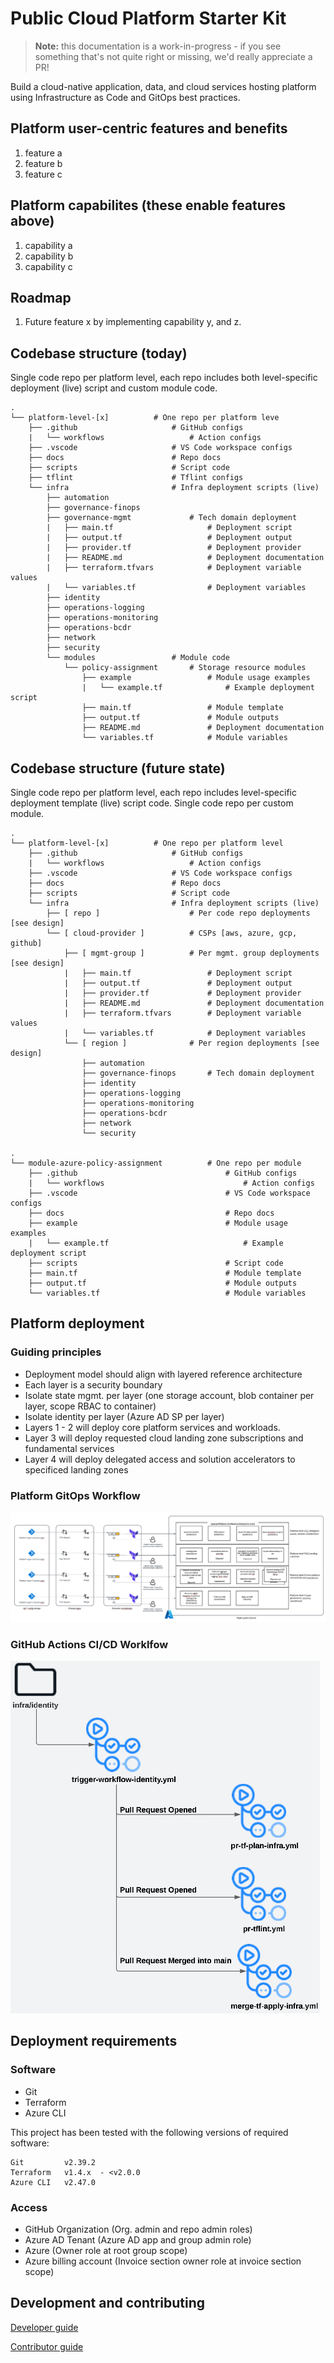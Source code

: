 # Public Cloud Platform Starter Kit

> **Note:** this documentation is a work-in-progress - if you see something that's not quite right or missing, we'd really appreciate a PR!

Build a cloud-native application, data, and cloud services hosting platform using Infrastructure as Code and GitOps best practices.

## Platform user-centric features and benefits

1. feature a
2. feature b
3. feature c

## Platform capabilites (these enable features above)

1. capability a
2. capability b
3. capability c

## Roadmap

1. Future feature x by implementing capability y, and z.

## Codebase structure (today)
Single code repo per platform level, each repo includes both level-specific deployment (live) script and custom module code.  

    .                           
    └── platform-level-[x]          # One repo per platform leve
        ├── .github                     # GitHub configs
        |   └── workflows                   # Action configs
        ├── .vscode                     # VS Code workspace configs
        ├── docs                        # Repo docs
        ├── scripts                     # Script code
        ├── tflint                      # Tflint configs          
        └── infra                       # Infra deployment scripts (live)
            ├── automation               
            ├── governance-finops
            ├── governance-mgmt             # Tech domain deployment
            |   ├── main.tf                     # Deployment script
            |   ├── output.tf                   # Deployment output
            |   ├── provider.tf                 # Deployment provider
            |   ├── README.md                   # Deployment documentation
            |   ├── terraform.tfvars            # Deployment variable values
            |   └── variables.tf                # Deployment variables     
            ├── identity                 
            ├── operations-logging
            ├── operations-monitoring
            ├── operations-bcdr            
            ├── network                 
            ├── security                           
            └── modules                 # Module code
                └── policy-assignment       # Storage resource modules
                    ├── example                 # Module usage examples
                    |   └── example.tf              # Example deployment script
                    ├── main.tf                 # Module template
                    ├── output.tf               # Module outputs
                    ├── README.md               # Deployment documentation
                    └── variables.tf            # Module variables

## Codebase structure (future state)
Single code repo per platform level, each repo includes level-specific deployment template (live) script code. Single code repo per custom module. 

    .
    └── platform-level-[x]          # One repo per platform level
        ├── .github                     # GitHub configs
        |   └── workflows                   # Action configs
        ├── .vscode                     # VS Code workspace configs
        ├── docs                        # Repo docs
        ├── scripts                     # Script code            
        └── infra                       # Infra deployment scripts (live)
            ├── [ repo ]                    # Per code repo deployments [see design]
            └── [ cloud-provider ]          # CSPs [aws, azure, gcp, github]
                ├── [ mgmt-group ]          # Per mgmt. group deployments [see design]
                |   ├── main.tf                 # Deployment script
                |   ├── output.tf               # Deployment output
                |   ├── provider.tf             # Deployment provider
                |   ├── README.md               # Deployment documentation
                |   ├── terraform.tfvars        # Deployment variable values
                |   └── variables.tf            # Deployment variables   
                └── [ region ]              # Per region deployments [see design]
                    ├── automation              
                    ├── governance-finops       # Tech domain deployment
                    ├── identity                 
                    ├── operations-logging
                    ├── operations-monitoring
                    ├── operations-bcdr            
                    ├── network                 
                    └── security
    
    .
    └── module-azure-policy-assignment          # One repo per module
        ├── .github                                 # GitHub configs
        |   └── workflows                               # Action configs
        ├── .vscode                                 # VS Code workspace configs
        ├── docs                                    # Repo docs
        ├── example                                 # Module usage examples
        |   └── example.tf                              # Example deployment script
        ├── scripts                                 # Script code 
        ├── main.tf                                 # Module template
        ├── output.tf                               # Module outputs
        └── variables.tf                            # Module variables



## Platform deployment

### Guiding principles
* Deployment model should align with layered reference architecture
* Each layer is a security boundary
* Isolate state mgmt. per layer (one storage account, blob container per layer, scope RBAC to container)
* Isolate identity per layer (Azure AD SP per layer) 
* Layers 1 - 2 will deploy core platform services and workloads.  
* Layer 3 will deploy requested cloud landing zone subscriptions and fundamental services
* Layer 4 will deploy delegated access and solution accelerators to specificed landing zones

### Platform GitOps Workflow
![Deployment workflow](./docs/images/platform-deployment.png "Deployment Workflow")

### GitHub Actions CI/CD Worklfow
![GitHub actions Workflow](./docs/images/github-actions-workflows.png "GitHub actions Workflow")


## Deployment requirements

### Software

* Git
* Terraform
* Azure CLI

This project has been tested with the following versions of required software:

    Git         v2.39.2
    Terraform   v1.4.x  - <v2.0.0
    Azure CLI   v2.47.0

### Access

* GitHub Organization (Org. admin and repo admin roles)
* Azure AD Tenant (Azure AD app and group admin role)
* Azure (Owner role at root group scope)
* Azure billing account (Invoice section owner role at invoice section scope)

## Development and contributing  

[Developer guide](docs/guide-development.md)

[Contributor guide](CONTRIBUTING.md)